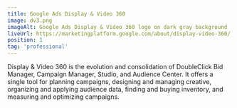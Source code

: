 ```yaml
---
title: Google Ads Display & Video 360
image: dv3.png
imageAlt: Google Ads Display & Video 360 logo on dark gray background
liveUrl: https://marketingplatform.google.com/about/display-video-360/
position: 1
tag: 'professional'
---
```

Display & Video 360 is the evolution and consolidation of DoubleClick Bid Manager, Campaign Manager, Studio, and Audience Center. It offers a single tool for planning campaigns, designing and managing creative, organizing and applying audience data, finding and buying inventory, and measuring and optimizing campaigns.
